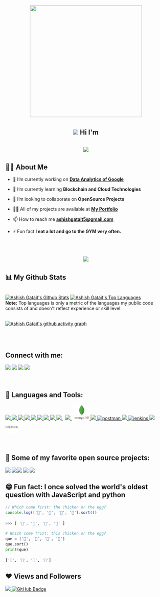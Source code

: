 <h2 align="Center"><img src="https://camo.githubusercontent.com/3b7c592ede97b6138ffd4b1cc1541c2f3b11fd39/687474703a2f2f33312e6d656469612e74756d626c722e636f6d2f31376665613932306666333665663466356238373764353231366137616164392f74756d626c725f6d6f39786a65387a5a34317163626975666f315f313238302e676966" height="350px" width ="350px"> </h2>

<h2 align="Center"><img src="https://media.giphy.com/media/WUlplcMpOCEmTGBtBW/giphy.gif" width="30"> Hi I'm 
<h2 align="Center"><img src ="https://en.bloggif.com/tmp/314b095442345132b3693e0221a6466b/text.gif?1635489790" ></h2> 

## 🙋‍♂️ About Me

- 🔭 I’m currently working on **[Data Analytics of Google](https://www.coursera.org/professional-certificates/google-data-analytics)**

- 🌱 I’m currently learning **Blockchain and Cloud Technologies**

- 👯 I’m looking to collaborate on **OpenSource Projects**

- 👨‍💻 All of my projects are available at **[My Portfolio](https://sourcerer.io/ashkin2)**

- 📫 How to reach me **ashishgatait5@gmail.com**

- ⚡ Fun fact **I eat a lot and go to the GYM very often.**  
<br>

 <h2 align ="Center"> <img src="https://github-readme-streak-stats.herokuapp.com?user=ashkin2&theme=neon-dark&hide_border=true&date_format=M%20j%5B%2C%20Y%5D"></h2>
 
## 📊 My Github Stats

  <br/>
    <a href="https://github.com/anuraghazra/github-readme-stats"><img alt="Ashish Gatait's Github Stats" src="https://github-readme-stats.vercel.app/api?username=ashkin2&show_icons=true&count_private=true&theme=react&hide_border=true&bg_color=0D1117" /></a>
  <a href="https://github.com/anuraghazra/github-readme-stats"><img alt="Ashish Gatait's Top Languages" src="https://github-readme-stats.vercel.app/api/top-langs/?username=ashkin2&langs_count=8&count_private=true&layout=compact&theme=react&hide_border=true&bg_color=0D1117" /></a>
  <br/>
  <b>Note:</b> Top languages is only a metric of the languages my public code consists of and doesn't reflect experience or skill level.


<br/>
<br/>

[![Ashish Gatait's github activity graph](https://activity-graph.herokuapp.com/graph?username=ashkin2&theme=chartreuse-dark)](https://github.com/ashutosh00710/github-readme-activity-graph)


<br/>
<br/>

  
## Connect with me:
<p align="left">

<a href = "https://www.gmail.com/"><img src="https://img.icons8.com/color/48/000000/gmail-new.png"/></a>
<a href = "https://www.linkedin.com/in/ashish-gatait-aa2ba4153/"><img src="https://img.icons8.com/fluent/48/000000/linkedin.png"/></a>
<a href = "https://twitter.com/AshishGatait"><img src="https://img.icons8.com/fluent/48/000000/twitter.png"/></a>
<a href = "https://facebook.com/AshishGatait"><img src="https://img.icons8.com/fluency/48/000000/facebook-new.png"/></a>
<br/>
<br/>
<br/>


## 🚀 Languages and Tools:

<p align="left"> 
    <a href="https://www.java.com" target="_blank"> <img src="https://img.icons8.com/color/48/000000/java-coffee-cup-logo.png"/> </a>
    <a href="https://reactjs.org/" target="_blank"> <img src="https://img.icons8.com/color/48/000000/react-native.png"/> </a>
    <a href="https://spring.io/projects/spring-boot" target="_blank"> <img src="https://img.icons8.com/color/48/000000/spring-logo.png"/> </a> 
    <a href="https://developer.mozilla.org/en-US/docs/Web/JavaScript" target="_blank"> <img src="https://img.icons8.com/color/48/000000/javascript.png"/> </a> 
    <a href="https://www.w3.org/html/" target="_blank"> <img src="https://img.icons8.com/color/48/000000/html-5.png"/> </a> 
    <a href="https://www.w3schools.com/css/" target="_blank"> <img src="https://img.icons8.com/color/48/000000/css3.png"/> </a> 
    <a href="https://getbootstrap.com" target="_blank"> <img src="https://img.icons8.com/color/48/000000/bootstrap.png"/> </a> 
    <a href="https://www.python.org" target="_blank"> <img src="https://img.icons8.com/color/48/000000/python.png"/> </a> 
    <a style="padding-right:8px;" href="https://nodejs.org" target="_blank"> <img src="https://img.icons8.com/color/48/000000/nodejs.png"/> </a> 
    <a style="padding-right:8px;" href="https://www.mysql.com/" target="_blank"> <img src="https://img.icons8.com/fluent/50/000000/mysql-logo.png"/> </a>
    <a href="https://www.mongodb.com/" target="_blank"> <img src="https://raw.githubusercontent.com/devicons/devicon/master/icons/mongodb/mongodb-original-wordmark.svg" alt="mongodb" width="48" height="48"/> </a> 
    <a href="https://firebase.google.com/" target="_blank"> <img src="https://img.icons8.com/color/48/000000/firebase.png"/> </a> 
    <a href="https://postman.com" target="_blank"> <img src="https://www.vectorlogo.zone/logos/getpostman/getpostman-icon.svg" alt="postman" width="45" height="45"/> </a>   
    <a href="https://git-scm.com/" target="_blank"> <img src="https://img.icons8.com/color/48/000000/git.png"/> </a> 
    <a href="https://www.jenkins.io" target="_blank"> <img src="https://www.vectorlogo.zone/logos/jenkins/jenkins-icon.svg" alt="jenkins" width="48" height="48"/> </a> 
    <a href="https://redux.js.org" target="_blank"> <img src="https://img.icons8.com/color/48/000000/redux.png"/> </a>
    <a href="https://expressjs.com" target="_blank"> <img src="https://raw.githubusercontent.com/devicons/devicon/master/icons/express/express-original-wordmark.svg" alt="express" width="40" height="40"/> </a>
</p>

<!-- [![React Badge](https://img.shields.io/badge/-React-61DBFB?style=for-the-badge&labelColor=black&logo=react&logoColor=61DBFB)](#)  [![Javascript Badge](https://img.shields.io/badge/-Javascript-F0DB4F?style=for-the-badge&labelColor=black&logo=javascript&logoColor=F0DB4F)](#) [![Typescript Badge](https://img.shields.io/badge/-Typescript-007acc?style=for-the-badge&labelColor=black&logo=typescript&logoColor=007acc)](#) [![Nodejs Badge](https://img.shields.io/badge/-Nodejs-3C873A?style=for-the-badge&labelColor=black&logo=node.js&logoColor=3C873A)](#) [![GraphQL Badge](https://img.shields.io/badge/-GraphQl-e535ab?style=for-the-badge&labelColor=black&logo=node.js&logoColor=e535ab)](#) -->
<br/>

## 🤩 Some of my favorite open source projects:
<p align="left">
<img src="https://i.giphy.com/media/LMt9638dO8dftAjtco/200.webp" width="150"> <img src="https://i.giphy.com/media/KzJkzjggfGN5Py6nkT/200.webp" width="150"><img src="https://i.giphy.com/media/IdyAQJVN2kVPNUrojM/200.webp" width="150"> <img src="https://media.giphy.com/media/UWt0rhp21JgLwoeFQP/giphy.gif" width ="150"/> <img src="https://media.giphy.com/media/kH6CqYiquZawmU1HI6/giphy.gif" width ="150"/> 
</p>




## 😁 Fun fact: I once solved the world's oldest question with JavaScript and python
<!-- wi*quL3fcV -->

```javascript
// Which come first: the chicken or the egg?
console.log(['🥚', '🐣', '🐥', '🐔'].sort())

>>> [ '🐔', '🐣', '🐥', '🥚' ]
```
``` Python
# Which come frist: this chicken or the egg?
que = ['🥚', '🐣', '🐥', '🐔']
que.sort()
print(que)

['🐔', '🐣', '🐥', '🥚']
```
## ❤ Views and Followers
<a href="https://github.com/ashkin2/">
    <img src="https://komarev.com/ghpvc/?username=ashkin2">
</a>
<a href="https://github.com/ashkin2?tab=followers"><img src="https://img.shields.io/github/followers/ashkin2?label=Followers&style=social" alt="GitHub Badge"></a>


